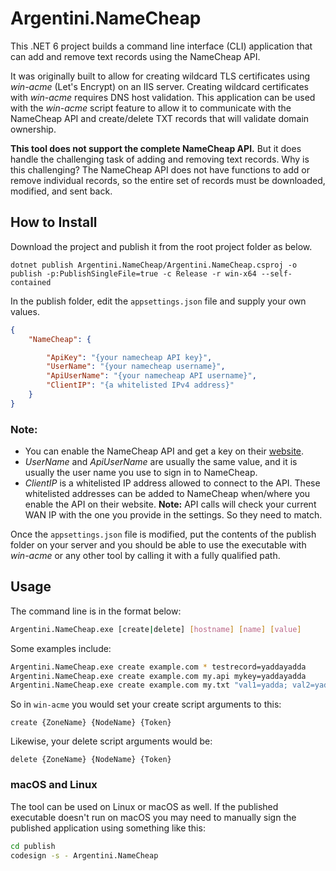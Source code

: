 # Argentini.NameCheap

This .NET 6 project builds a command line interface (CLI) application that can add and remove text records using the NameCheap API.

It was originally built to allow for creating wildcard TLS certificates using *win-acme* (Let's Encrypt) on an IIS server. Creating wildcard certificates with *win-acme* requires DNS host validation. This application can be used with the *win-acme* script feature to allow it to communicate with the NameCheap API and create/delete TXT records that will validate domain ownership.

**This tool does not support the complete NameCheap API.** But it does handle the challenging task of adding and removing text records. Why is this challenging? The NameCheap API does not have functions to add or remove individual records, so the entire set of records must be downloaded, modified, and sent back.

## How to Install

Download the project and publish it from the root project folder as below.

```
dotnet publish Argentini.NameCheap/Argentini.NameCheap.csproj -o publish -p:PublishSingleFile=true -c Release -r win-x64 --self-contained
```

In the publish folder, edit the `appsettings.json` file and supply your own values.

```json
{
    "NameCheap": {

        "ApiKey": "{your namecheap API key}",
        "UserName": "{your namecheap username}",
        "ApiUserName": "{your namecheap API username}",
        "ClientIP": "{a whitelisted IPv4 address}"
    }
}
```

### Note:

* You can enable the NameCheap API and get a key on their [website](https://www.namecheap.com/support/api/intro/).
* *UserName* and *ApiUserName* are usually the same value, and it is usually the user name you use to sign in to NameCheap.
* *ClientIP* is a whitelisted IP address allowed to connect to the API. These whitelisted addresses can be added to NameCheap when/where you enable the API on their website. **Note:** API calls will check your current WAN IP with the one you provide in the settings. So they need to match.

Once the `appsettings.json` file is modified, put the contents of the publish folder on your server and you should be able to use the executable with *win-acme* or any other tool by calling it with a fully qualified path.

## Usage

The command line is in the format below:

```bash
Argentini.NameCheap.exe [create|delete] [hostname] [name] [value]
```

Some examples include:

```bash
Argentini.NameCheap.exe create example.com * testrecord=yaddayadda
Argentini.NameCheap.exe create example.com my.api mykey=yaddayadda
Argentini.NameCheap.exe create example.com my.txt "val1=yadda; val2=yadda"
```

So in `win-acme` you would set your create script arguments to this:

```
create {ZoneName} {NodeName} {Token}
```

Likewise, your delete script arguments would be:

```
delete {ZoneName} {NodeName} {Token}
```

### macOS and Linux

The tool can be used on Linux or macOS as well. If the published executable doesn't run on macOS you may need to manually sign the published application using something like this:

```bash
cd publish
codesign -s - Argentini.NameCheap
```
